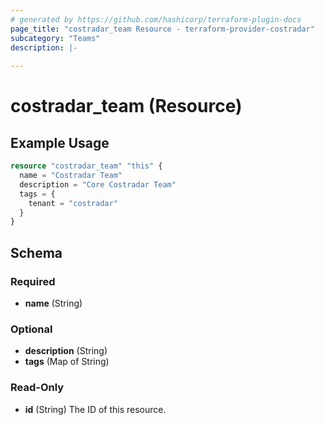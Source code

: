 ```yaml
---
# generated by https://github.com/hashicorp/terraform-plugin-docs
page_title: "costradar_team Resource - terraform-provider-costradar"
subcategory: "Teams"
description: |-
  
---
```


# costradar_team (Resource)



## Example Usage

```terraform
resource "costradar_team" "this" {
  name = "Costradar Team"
  description = "Core Costradar Team"
  tags = {
    tenant = "costradar"
  }
}
```

<!-- schema generated by tfplugindocs -->
## Schema

### Required

- **name** (String)

### Optional

- **description** (String)
- **tags** (Map of String)

### Read-Only

- **id** (String) The ID of this resource.



